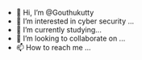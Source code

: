 - 👋 Hi, I’m @Gouthukutty
- 👀 I’m interested in cyber security ...
- 🌱 I’m currently studying...
- 💞️ I’m looking to collaborate on ...
- 📫 How to reach me ...

<!---
Gouthukutty/Gouthukutty is a ✨ special ✨ repository because its `README.md` (this file) appears on your GitHub profile.
You can click the Preview link to take a look at your changes.
--->

